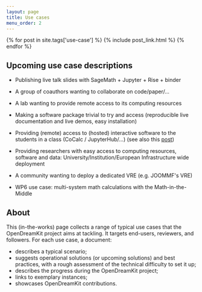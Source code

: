```yaml
---
layout: page
title: Use cases
menu_order: 2
---
```


{% for post in site.tags['use-case'] %}
    {% include post_link.html %}
{% endfor %}

## Upcoming use case descriptions

- Publishing live talk slides with SageMath + Jupyter + Rise + binder

- A group of coauthors wanting to collaborate on code/paper/...

- A lab wanting to provide remote access to its computing resources

- Making a software package trivial to try and access (reproducible
  live documentation and live demos, easy installation)

- Providing (remote) access to (hosted) interactive software to the
  students in a class (CoCalc / JupyterHub/...)
  (see also this [post](http://opendreamkit.org/2018/03/15/jupyterhub-binder-convergence/))

- Providing researchers with easy access to computing resources,
  software and data: University/Institution/European Infrastructure
  wide deployment

- A community wanting to deploy a dedicated VRE (e.g. JOOMMF's VRE)

- WP6 use case: multi-system math calculations with the Math-in-the-Middle

## About

This (in-the-works) page collects a range of typical use cases that
the OpenDreamKit project aims at tackling. It targets end-users,
reviewers, and followers. For each use case, a document:

- describes a typical scenario;
- suggests operational solutions (or upcoming solutions) and best
  practices, with a rough assessment of the technical difficulty to
  set it up;
- describes the progress during the OpenDreamKit project;
- links to exemplary instances;
- showcases OpenDreamKit contributions.

